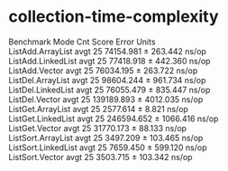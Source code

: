 # collection-time-complexity

Benchmark            Mode  Cnt       Score      Error  Units <br/>
ListAdd.ArrayList    avgt   25   74154.981 ±  263.442  ns/op <br/>
ListAdd.LinkedList   avgt   25   77418.918 ±  442.360  ns/op <br/>
ListAdd.Vector       avgt   25   76034.195 ±  263.722  ns/op <br/>
ListDel.ArrayList    avgt   25   98604.244 ±  961.734  ns/op <br/>
ListDel.LinkedList   avgt   25   76055.479 ±  835.447  ns/op <br/>
ListDel.Vector       avgt   25  139189.893 ± 4012.035  ns/op <br/>
ListGet.ArrayList    avgt   25    2577.614 ±    8.821  ns/op <br/>
ListGet.LinkedList   avgt   25  246594.652 ± 1066.416  ns/op <br/>
ListGet.Vector       avgt   25   31770.173 ±   88.133  ns/op <br/>
ListSort.ArrayList   avgt   25    3497.209 ±  103.465  ns/op <br/>
ListSort.LinkedList  avgt   25    7659.450 ±  599.120  ns/op <br/>
ListSort.Vector      avgt   25    3503.715 ±  103.342  ns/op <br/>